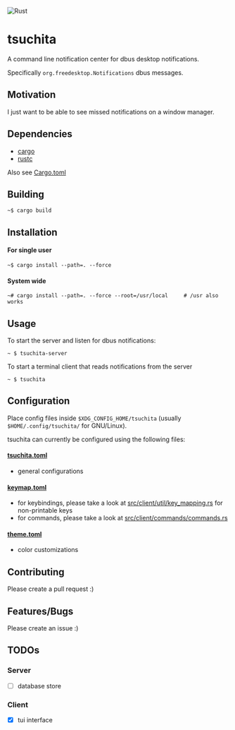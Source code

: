 ![Rust](https://github.com/kamiyaa/tsuchita/workflows/Rust/badge.svg)

# tsuchita

A command line notification center for dbus desktop notifications.

Specifically `org.freedesktop.Notifications` dbus messages.

## Motivation

I just want to be able to see missed notifications on a window manager.

## Dependencies

- [cargo](https://github.com/rust-lang/cargo/)
- [rustc](https://www.rust-lang.org/)

Also see [Cargo.toml](Cargo.toml)

## Building

```
~$ cargo build
```

## Installation

#### For single user

```
~$ cargo install --path=. --force
```

#### System wide

```
~# cargo install --path=. --force --root=/usr/local     # /usr also works
```

## Usage

To start the server and listen for dbus notifications:
```
~ $ tsuchita-server
```

To start a terminal client that reads notifications from the server
```
~ $ tsuchita
```

## Configuration

Place config files inside `$XDG_CONFIG_HOME/tsuchita` (usually `$HOME/.config/tsuchita/` for GNU/Linux).

tsuchita can currently be configured using the following files:

#### [tsuchita.toml](config/tsuchita.toml)

- general configurations

#### [keymap.toml](/config/keymap.toml)

- for keybindings, please take a look at [src/client/util/key_mapping.rs](/src/util/key_mapping.rs) for non-printable keys
- for commands, please take a look at [src/client/commands/commands.rs](/src/commands/command.rs)

#### [theme.toml](/config/theme.toml)

- color customizations

## Contributing

Please create a pull request :)

## Features/Bugs

Please create an issue :)

## TODOs

### Server
- [ ] database store

### Client
- [x] tui interface

